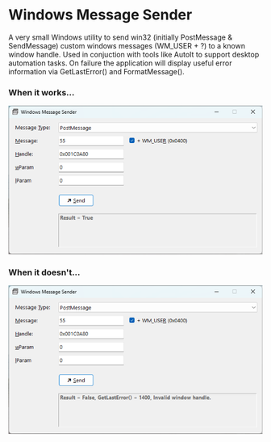 # Windows Message Sender

A very small Windows utility to send win32 (initially PostMessage & SendMessage) custom windows messages (WM_USER + ?) to a known window handle. Used in conjuction with tools like AutoIt to support desktop automation tasks. On failure the application will display useful error information via GetLastError() and FormatMessage().

### When it works... ###

![image](Screens/Success.png)

### When it doesn't... ###

![image](Screens/Fail.png)